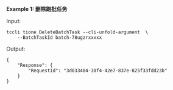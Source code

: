 **Example 1: 删除跑批任务**



Input: 

```
tccli tione DeleteBatchTask --cli-unfold-argument  \
    --BatchTaskId batch-78ugzrxxxxx
```

Output: 
```
{
    "Response": {
        "RequestId": "3d033484-30f4-42e7-837e-825f33fdd23b"
    }
}
```

